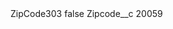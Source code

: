 <?xml version="1.0" encoding="UTF-8"?>
<CustomMetadata xmlns="http://soap.sforce.com/2006/04/metadata" xmlns:xsi="http://www.w3.org/2001/XMLSchema-instance" xmlns:xsd="http://www.w3.org/2001/XMLSchema">
    <label>ZipCode303</label>
    <protected>false</protected>
    <values>
        <field>Zipcode__c</field>
        <value xsi:type="xsd:string">20059</value>
    </values>
</CustomMetadata>
